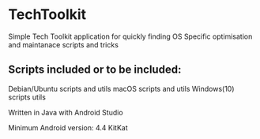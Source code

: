 # TechToolkit
Simple Tech Toolkit application for quickly finding OS Specific optimisation and maintanace scripts and tricks

## Scripts included or to be included:
Debian/Ubuntu scripts and utils
macOS scripts and utils
Windows(10) scripts utils

Written in Java with Android Studio

Minimum Android version: 4.4 KitKat
